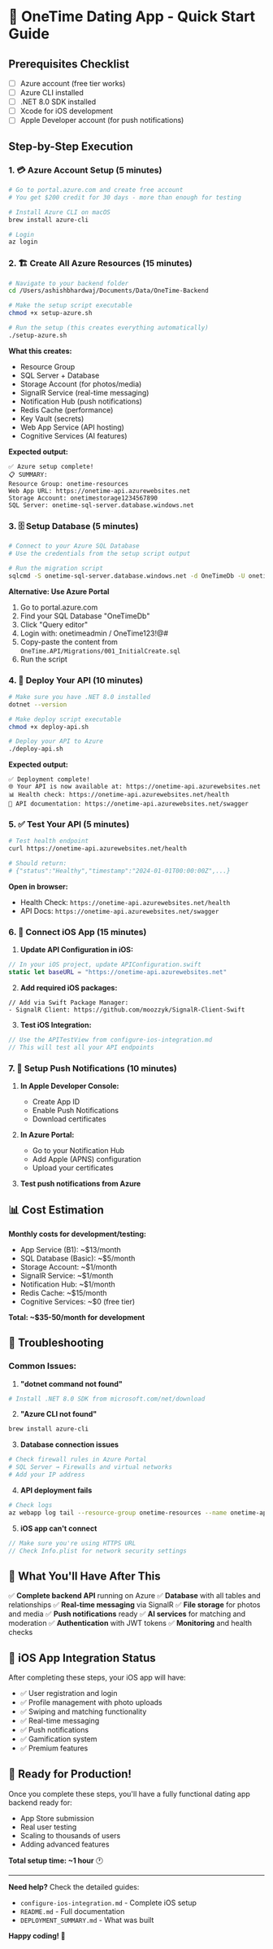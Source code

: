 # 🚀 OneTime Dating App - Quick Start Guide

## Prerequisites Checklist
- [ ] Azure account (free tier works)
- [ ] Azure CLI installed
- [ ] .NET 8.0 SDK installed
- [ ] Xcode for iOS development
- [ ] Apple Developer account (for push notifications)

## Step-by-Step Execution

### 1. 💳 **Azure Account Setup** (5 minutes)
```bash
# Go to portal.azure.com and create free account
# You get $200 credit for 30 days - more than enough for testing

# Install Azure CLI on macOS
brew install azure-cli

# Login
az login
```

### 2. 🏗️ **Create All Azure Resources** (15 minutes)
```bash
# Navigate to your backend folder
cd /Users/ashishbhardwaj/Documents/Data/OneTime-Backend

# Make the setup script executable
chmod +x setup-azure.sh

# Run the setup (this creates everything automatically)
./setup-azure.sh
```

**What this creates:**
- Resource Group
- SQL Server + Database
- Storage Account (for photos/media)
- SignalR Service (real-time messaging)
- Notification Hub (push notifications)
- Redis Cache (performance)
- Key Vault (secrets)
- Web App Service (API hosting)
- Cognitive Services (AI features)

**Expected output:**
```
✅ Azure setup complete!
📋 SUMMARY:
Resource Group: onetime-resources
Web App URL: https://onetime-api.azurewebsites.net
Storage Account: onetimestorage1234567890
SQL Server: onetime-sql-server.database.windows.net
```

### 3. 🗄️ **Setup Database** (5 minutes)
```bash
# Connect to your Azure SQL Database
# Use the credentials from the setup script output

# Run the migration script
sqlcmd -S onetime-sql-server.database.windows.net -d OneTimeDb -U onetimeadmin -P OneTime123!@# -i OneTime.API/Migrations/001_InitialCreate.sql
```

**Alternative: Use Azure Portal**
1. Go to portal.azure.com
2. Find your SQL Database "OneTimeDb"
3. Click "Query editor"
4. Login with: onetimeadmin / OneTime123!@#
5. Copy-paste the content from `OneTime.API/Migrations/001_InitialCreate.sql`
6. Run the script

### 4. 🚀 **Deploy Your API** (10 minutes)
```bash
# Make sure you have .NET 8.0 installed
dotnet --version

# Make deploy script executable
chmod +x deploy-api.sh

# Deploy your API to Azure
./deploy-api.sh
```

**Expected output:**
```
✅ Deployment complete!
🌐 Your API is now available at: https://onetime-api.azurewebsites.net
📊 Health check: https://onetime-api.azurewebsites.net/health
📖 API documentation: https://onetime-api.azurewebsites.net/swagger
```

### 5. ✅ **Test Your API** (5 minutes)
```bash
# Test health endpoint
curl https://onetime-api.azurewebsites.net/health

# Should return:
# {"status":"Healthy","timestamp":"2024-01-01T00:00:00Z",...}
```

**Open in browser:**
- Health Check: `https://onetime-api.azurewebsites.net/health`
- API Docs: `https://onetime-api.azurewebsites.net/swagger`

### 6. 📱 **Connect iOS App** (15 minutes)

1. **Update API Configuration in iOS:**
```swift
// In your iOS project, update APIConfiguration.swift
static let baseURL = "https://onetime-api.azurewebsites.net"
```

2. **Add required iOS packages:**
```
// Add via Swift Package Manager:
- SignalR Client: https://github.com/moozzyk/SignalR-Client-Swift
```

3. **Test iOS Integration:**
```swift
// Use the APITestView from configure-ios-integration.md
// This will test all your API endpoints
```

### 7. 🔔 **Setup Push Notifications** (10 minutes)

1. **In Apple Developer Console:**
   - Create App ID
   - Enable Push Notifications
   - Download certificates

2. **In Azure Portal:**
   - Go to your Notification Hub
   - Add Apple (APNS) configuration
   - Upload your certificates

3. **Test push notifications from Azure**

## 📊 **Cost Estimation**

**Monthly costs for development/testing:**
- App Service (B1): ~$13/month
- SQL Database (Basic): ~$5/month
- Storage Account: ~$1/month
- SignalR Service: ~$1/month
- Notification Hub: ~$1/month
- Redis Cache: ~$15/month
- Cognitive Services: ~$0 (free tier)

**Total: ~$35-50/month for development**

## 🔧 **Troubleshooting**

### Common Issues:

1. **"dotnet command not found"**
```bash
# Install .NET 8.0 SDK from microsoft.com/net/download
```

2. **"Azure CLI not found"**
```bash
brew install azure-cli
```

3. **Database connection issues**
```bash
# Check firewall rules in Azure Portal
# SQL Server → Firewalls and virtual networks
# Add your IP address
```

4. **API deployment fails**
```bash
# Check logs
az webapp log tail --resource-group onetime-resources --name onetime-api
```

5. **iOS app can't connect**
```swift
// Make sure you're using HTTPS URL
// Check Info.plist for network security settings
```

## 🎯 **What You'll Have After This**

✅ **Complete backend API** running on Azure
✅ **Database** with all tables and relationships
✅ **Real-time messaging** via SignalR
✅ **File storage** for photos and media
✅ **Push notifications** ready
✅ **AI services** for matching and moderation
✅ **Authentication** with JWT tokens
✅ **Monitoring** and health checks

## 📱 **iOS App Integration Status**

After completing these steps, your iOS app will have:
- ✅ User registration and login
- ✅ Profile management with photo uploads
- ✅ Swiping and matching functionality
- ✅ Real-time messaging
- ✅ Push notifications
- ✅ Gamification system
- ✅ Premium features

## 🚀 **Ready for Production!**

Once you complete these steps, you'll have a fully functional dating app backend ready for:
- App Store submission
- Real user testing
- Scaling to thousands of users
- Adding advanced features

**Total setup time: ~1 hour** 🕐

---

**Need help?** Check the detailed guides:
- `configure-ios-integration.md` - Complete iOS setup
- `README.md` - Full documentation
- `DEPLOYMENT_SUMMARY.md` - What was built

**Happy coding! 🎉**